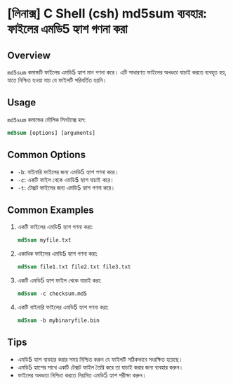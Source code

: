 # [লিনাক্স] C Shell (csh) md5sum ব্যবহার: ফাইলের এমডি5 হ্যাশ গণনা করা

## Overview
`md5sum` কমান্ডটি ফাইলের এমডি5 হ্যাশ মান গণনা করে। এটি সাধারণত ফাইলের অখণ্ডতা যাচাই করতে ব্যবহৃত হয়, যাতে নিশ্চিত হওয়া যায় যে ফাইলটি পরিবর্তিত হয়নি।

## Usage
`md5sum` কমান্ডের মৌলিক সিনট্যাক্স হল:

```csh
md5sum [options] [arguments]
```

## Common Options
- `-b`: বাইনারি ফাইলের জন্য এমডি5 হ্যাশ গণনা করে।
- `-c`: একটি ফাইল থেকে এমডি5 হ্যাশ যাচাই করে।
- `-t`: টেক্সট ফাইলের জন্য এমডি5 হ্যাশ গণনা করে।

## Common Examples
1. একটি ফাইলের এমডি5 হ্যাশ গণনা করা:
   ```csh
   md5sum myfile.txt
   ```

2. একাধিক ফাইলের এমডি5 হ্যাশ গণনা করা:
   ```csh
   md5sum file1.txt file2.txt file3.txt
   ```

3. একটি এমডি5 হ্যাশ ফাইল থেকে যাচাই করা:
   ```csh
   md5sum -c checksum.md5
   ```

4. একটি বাইনারি ফাইলের এমডি5 হ্যাশ গণনা করা:
   ```csh
   md5sum -b mybinaryfile.bin
   ```

## Tips
- এমডি5 হ্যাশ ব্যবহার করার সময় নিশ্চিত করুন যে ফাইলটি সঠিকভাবে সংরক্ষিত হয়েছে।
- এমডি5 হ্যাশের সাথে একটি টেক্সট ফাইল তৈরি করে তা যাচাই করার জন্য ব্যবহার করুন।
- ফাইলের অখণ্ডতা নিশ্চিত করতে নিয়মিত এমডি5 হ্যাশ পরীক্ষা করুন।